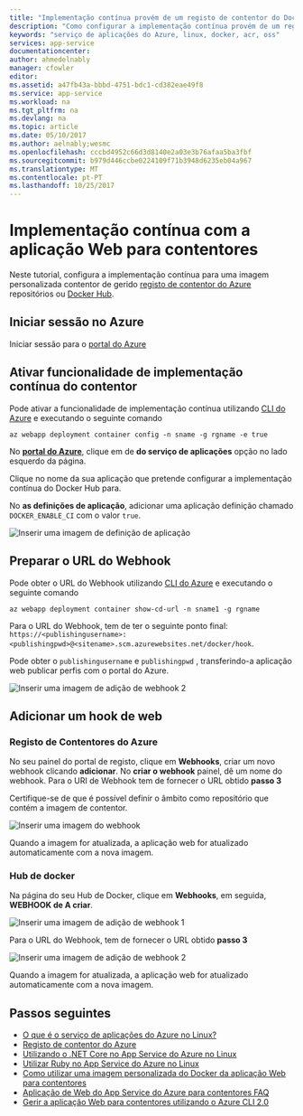 ```yaml
---
title: "Implementação contínua provém de um registo de contentor do Docker com a aplicação Web para contentores - Azure | Microsoft Docs"
description: "Como configurar a implementação contínua provém de um registo de contentor do Docker na aplicação Web para contentores."
keywords: "serviço de aplicações do Azure, linux, docker, acr, oss"
services: app-service
documentationcenter: 
author: ahmedelnably
manager: cfowler
editor: 
ms.assetid: a47fb43a-bbbd-4751-bdc1-cd382eae49f8
ms.service: app-service
ms.workload: na
ms.tgt_pltfrm: na
ms.devlang: na
ms.topic: article
ms.date: 05/10/2017
ms.author: aelnably;wesmc
ms.openlocfilehash: cccbd4952c66d3d8140e2a03e3b76afaa5ba3fbf
ms.sourcegitcommit: b979d446ccbe0224109f71b3948d6235eb04a967
ms.translationtype: MT
ms.contentlocale: pt-PT
ms.lasthandoff: 10/25/2017
---
```

# <a name="continuous-deployment-with-web-app-for-containers"></a>Implementação contínua com a aplicação Web para contentores

Neste tutorial, configura a implementação contínua para uma imagem personalizada contentor de gerido [registo de contentor do Azure](https://azure.microsoft.com/services/container-registry/) repositórios ou [Docker Hub](https://hub.docker.com).

## <a name="sign-in-to-azure"></a>Iniciar sessão no Azure

Iniciar sessão para o [portal do Azure](https://portal.azure.com)

## <a name="enable-container-continuous-deployment-feature"></a>Ativar funcionalidade de implementação contínua do contentor

Pode ativar a funcionalidade de implementação contínua utilizando [CLI do Azure](https://docs.microsoft.com/cli/azure/install-azure-cli) e executando o seguinte comando

```azurecli-interactive
az webapp deployment container config -n sname -g rgname -e true
```

No  **[portal do Azure](https://portal.azure.com/)**, clique em de **do serviço de aplicações** opção no lado esquerdo da página.

Clique no nome da sua aplicação que pretende configurar a implementação contínua do Docker Hub para.

No **as definições de aplicação**, adicionar uma aplicação definição chamado `DOCKER_ENABLE_CI` com o valor `true`.

![Inserir uma imagem de definição de aplicação](./media/app-service-webapp-service-linux-ci-cd/step2.png)

## <a name="prepare-webhook-url"></a>Preparar o URL do Webhook

Pode obter o URL do Webhook utilizando [CLI do Azure](https://docs.microsoft.com/cli/azure/install-azure-cli) e executando o seguinte comando

```azurecli-interactive
az webapp deployment container show-cd-url -n sname1 -g rgname
```

Para o URL do Webhook, tem de ter o seguinte ponto final: `https://<publishingusername>:<publishingpwd>@<sitename>.scm.azurewebsites.net/docker/hook`.

Pode obter o `publishingusername` e `publishingpwd` , transferindo-a aplicação web publicar perfis com o portal do Azure.

![Inserir uma imagem de adição de webhook 2](./media/app-service-webapp-service-linux-ci-cd/step3-3.png)

## <a name="add-a-web-hook"></a>Adicionar um hook de web

### <a name="azure-container-registry"></a>Registo de Contentores do Azure

No seu painel do portal de registo, clique em **Webhooks**, criar um novo webhook clicando **adicionar**. No **criar o webhook** painel, dê um nome do webhook. Para o URI de Webhook tem de fornecer o URL obtido **passo 3**

Certifique-se de que é possível definir o âmbito como repositório que contém a imagem de contentor.

![Inserir uma imagem do webhook](./media/app-service-webapp-service-linux-ci-cd/step3ACRWebhook-1.png)

Quando a imagem for atualizada, a aplicação web for atualizado automaticamente com a nova imagem.

### <a name="docker-hub"></a>Hub de docker

Na página do seu Hub de Docker, clique em **Webhooks**, em seguida, **WEBHOOK de A criar**.

![Inserir uma imagem de adição de webhook 1](./media/app-service-webapp-service-linux-ci-cd/step3-1.png)

Para o URL do Webhook, tem de fornecer o URL obtido **passo 3**

![Inserir uma imagem de adição de webhook 2](./media/app-service-webapp-service-linux-ci-cd/step3-2.png)

Quando a imagem for atualizada, a aplicação web for atualizado automaticamente com a nova imagem.

## <a name="next-steps"></a>Passos seguintes

* [O que é o serviço de aplicações do Azure no Linux?](./app-service-linux-intro.md)
* [Registo de contentor do Azure](https://azure.microsoft.com/services/container-registry/)
* [Utilizando o .NET Core no App Service do Azure no Linux](quickstart-dotnetcore.md)
* [Utilizar Ruby no App Service do Azure no Linux](quickstart-ruby.md)
* [Como utilizar uma imagem personalizada do Docker da aplicação Web para contentores](quickstart-custom-docker-image.md)
* [Aplicação de Web do App Service do Azure para contentores FAQ](./app-service-linux-faq.md)
* [Gerir a aplicação Web para contentores utilizando o Azure CLI 2.0](./app-service-linux-cli.md)